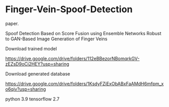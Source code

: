 # Finger-Vein-Spoof-Detection

paper.

Spoof Detection Based on Score Fusion using Ensemble Networks Robust to GAN-Based Image Generation of Finger Veins



Download trained model

https://drive.google.com/drive/folders/112eBBezorNBomqrkGV-zEZsD9oCi2HEY?usp=sharing



Download generated database

https://drive.google.com/drive/folders/1KsdyFZiExObABxFaAMdH6mfpm_xo6qiv?usp=sharing



python 3.9
tensorflow 2.7
